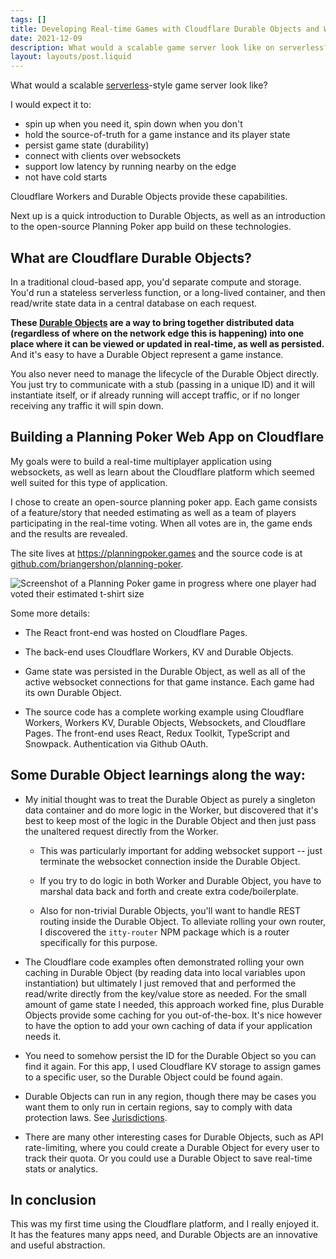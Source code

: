 ```yaml
---
tags: []
title: Developing Real-time Games with Cloudflare Durable Objects and Websockets
date: 2021-12-09
description: What would a scalable game server look like on serverless? I kicked the Cloudflare tires and built an open source Planning Poker app to find out.
layout: layouts/post.liquid
---
```



What would a scalable [serverless](https://www.cloudflare.com/learning/serverless/what-is-serverless/)-style game server look like?

I would expect it to:

- spin up when you need it, spin down when you don't
- hold the source-of-truth for a game instance and its player state
- persist game state (durability)
- connect with clients over websockets
- support low latency by running nearby on the edge
- not have cold starts

Cloudflare Workers and Durable Objects provide these capabilities.

Next up is a quick introduction to Durable Objects, as well as an introduction to the open-source Planning Poker app build on these technologies.

## What are Cloudflare Durable Objects?

In a traditional cloud-based app, you'd separate compute and storage. You'd run a stateless serverless function, or a long-lived container, and then read/write state data in a central database on each request.

**These [Durable Objects](https://developers.cloudflare.com/workers/runtime-apis/durable-objects) are a way to bring together distributed data (regardless of where on the network edge this is happening) into one place where it can be viewed or updated in real-time, as well as persisted.** And it's easy to have a Durable Object represent a game instance.

You also never need to manage the lifecycle of the Durable Object directly. You just try to communicate with a stub (passing in a unique ID) and it will instantiate itself, or if already running will accept traffic, or if no longer receiving any traffic it will spin down.

## Building a Planning Poker Web App on Cloudflare

My goals were to build a real-time multiplayer application using websockets, as well as learn about the Cloudflare platform which seemed well suited for this type of application.

I chose to create an open-source planning poker app. Each game consists of a feature/story that needed estimating as well as a team of players participating in the real-time voting. When all votes are in, the game ends and the results are revealed.

The site lives at <https://planningpoker.games> and the source code is at [github.com/briangershon/planning-poker](https://github.com/briangershon/planning-poker).

![Screenshot of a Planning Poker game in progress where one player had voted their estimated t-shirt size](https://assets.stashfive.com/images/developing-real-time-games-with-cloudflare-durable-objects-and-websockets/other-player-sees-green.png)

Some more details:

- The React front-end was hosted on Cloudflare Pages.

- The back-end uses Cloudflare Workers, KV and Durable Objects.

- Game state was persisted in the Durable Object, as well as all of the active websocket connections for that game instance. Each game had its own Durable Object.

- The source code has a complete working example using Cloudflare Workers, Workers KV, Durable Objects, Websockets, and Cloudflare Pages. The front-end uses React, Redux Toolkit, TypeScript and Snowpack. Authentication via Github OAuth.

## Some Durable Object learnings along the way:

- My initial thought was to treat the Durable Object as purely a singleton data container and do more logic in the Worker, but discovered that it's best to keep most of the logic in the Durable Object and then just pass the unaltered request directly from the Worker.

  - This was particularly important for adding websocket support -- just terminate the websocket connection inside the Durable Object.

  - If you try to do logic in both Worker and Durable Object, you have to marshal data back and forth and create extra code/boilerplate.

  - Also for non-trivial Durable Objects, you'll want to handle REST routing inside the Durable Object. To alleviate rolling your own router, I discovered the `itty-router` NPM package which is a router specifically for this purpose.

- The Cloudflare code examples often demonstrated rolling your own caching in Durable Object (by reading data into local variables upon instantiation) but ultimately I just removed that and performed the read/write directly from the key/value store as needed. For the small amount of game state I needed, this approach worked fine, plus Durable Objects provide some caching for you out-of-the-box. It's nice however to have the option to add your own caching of data if your application needs it.

- You need to somehow persist the ID for the Durable Object so you can find it again. For this app, I used Cloudflare KV storage to assign games to a specific user, so the Durable Object could be found again.

- Durable Objects can run in any region, though there may be cases you want them to only run in certain regions, say to comply with data protection laws. See [Jurisdictions](https://developers.cloudflare.com/workers/runtime-apis/durable-objects#restricting-objects-to-a-jurisdiction).

- There are many other interesting cases for Durable Objects, such as API rate-limiting, where you could create a Durable Object for every user to track their quota. Or you could use a Durable Object to save real-time stats or analytics.

## In conclusion

This was my first time using the Cloudflare platform, and I really enjoyed it. It has the features many apps need, and Durable Objects are an innovative and useful abstraction.
